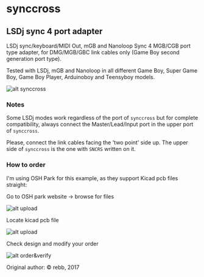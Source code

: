 # synccross
## LSDj sync 4 port adapter
LSDj sync/keyboard/MIDI Out, mGB and Nanoloop Sync 4 MGB/CGB port type adapter, for DMG/MGB/GBC link cables only (Game Boy second generation port type).

Tested with LSDj, mGB and Nanoloop in all different Game Boy, Super Game Boy, Game Boy Player, Arduinoboy and Teensyboy models.

![alt synccross](https://github.com/lpla/synccross/blob/master/images/synccross.png)


### Notes

Some LSDj modes work regardless of the port of `synccross` but for complete compatibility, always connect the Master/Lead/Input port in the upper port of `synccross`.

Please, connect the link cables facing the 'two point' side up. The upper side of `synccross` is the one with `SNCRS` written on it.



### How to order

I'm using OSH Park for this example, as they support Kicad pcb files straight:

Go to OSH park website -> browse for files

![alt upload](https://github.com/lpla/synccross/blob/master/images/oshpark_browse.png)

Locate kicad pcb file

![alt upload](https://github.com/lpla/synccross/blob/master/images/osh_locatefile.png)

Check design and modify your order

![alt order&verify](https://github.com/lpla/synccross/blob/master/images/verify_board.png
)



Original author: © rebb, 2017
